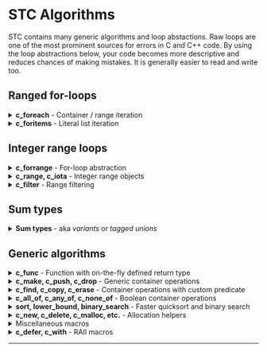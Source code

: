 # STC Algorithms

STC contains many generic algorithms and loop abstactions. Raw loops are one of the most prominent
sources for errors in C and C++ code. By using the loop abstractions below, your code becomes more
descriptive and reduces chances of making mistakes. It is generally easier to read and write too.

## Ranged for-loops
<details>
<summary><b>c_foreach</b> - Container / range iteration</summary>
"No raw loops" - Sean Parent

### c_foreach, c_foreach_reverse, c_foreach_n, c_foreach_kv
```c++
#include "stc/common.h"
```

| Usage                                    | Description                               |
|:-----------------------------------------|:------------------------------------------|
| `c_foreach (it, ctype, container)`       | Iteratate all elements                    |
| `c_foreach (it, ctype, it1, it2)`        | Iterate the range [it1, it2)              |
| `c_foreach_reverse (it, ctype, container)`| Iteratate elements in reverse: *vec, deque, queue, stack* |
| `c_foreach_reverse (it, ctype, it1, it2)`| Iteratate range [it1, it2) elements in reverse. |
| `c_foreach_n (it, ctype, container, n)`| Iteratate `n` first elements. Index variable is `{it}_index`. |
| `c_foreach_kv (key, val, ctype, container)` | Iterate maps with "structured binding" |

```c++
#define i_type IMap, int, int
#include "stc/smap.h"
// ...
IMap map = c_make(IMap, {{23,1}, {3,2}, {7,3}, {5,4}, {12,5}});

c_foreach (i, IMap, map)
    printf(" %d", i.ref->first);
// 3 5 7 12 23

// same, with raw for loop:
for (IMap_iter i = IMap_begin(&map); i.ref; IMap_next(&i))
    printf(" %d", i.ref->first);

// iterate from iter to end
IMap_iter iter = IMap_find(&map, 7);
c_foreach (i, IMap, iter, IMap_end(&map))
    printf(" %d", i.ref->first);
// 7 12 23

// iterate first 3 with an index count enumeration
c_foreach_n (i, IMap, map, 3)
    printf(" %zd:(%d %d)", i_index, i.ref->first, i.ref->second);
// 0:(3 2) 1:(5 4) 2:(7 3)

// iterate a map using "structured binding" of the key and val pair:
c_foreach_kv (id, count, IMap, map)
    printf(" (%d %d)", *id, *count);
```
</details>
<details>
<summary><b>c_foritems</b> - Literal list iteration</summary>

### c_foritems
Iterate compound literal array elements. In addition to `i.ref`, you can access `i.index` and `i.size`.
```c++
// apply multiple push_backs
c_foritems (i, int, {4, 5, 6, 7})
    list_i_push_back(&lst, *i.ref);

// insert in existing map
c_foritems (i, hmap_ii_value, {{4, 5}, {6, 7}})
    hmap_ii_insert(&map, i.ref->first, i.ref->second);

// string literals pushed to a stack of cstr elements:
c_foritems (i, const char*, {"Hello", "crazy", "world"})
    stack_cstr_emplace(&stk, *i.ref);
```
</details>

## Integer range loops

<details>
<summary><b>c_forrange</b> - For-loop abstraction</summary>

### c_forrange, c_forrange32, c_forrange_t
- `c_forrange`: abstraction for iterating sequence of integers. Like python's **for** *i* **in** *range()* loop. Uses `isize` (*ptrdiff_t*) as control variable.
- `c_forrange32` is like *c_forrange*, but uses `int32` as control variable.
- `c_forrange_t` is like *c_forrange*, but takes an additional ***type*** for the control variable as first argument.

| Usage                                | Python equivalent                    |
|:-------------------------------------|:-------------------------------------|
| `c_forrange (stop)`                  | `for _ in range(stop):`              |
| `c_forrange (i, stop)`               | `for i in range(stop):`              |
| `c_forrange (i, start, stop)`        | `for i in range(start, stop):`       |
| `c_forrange (i, start, stop, step)`  | `for i in range(start, stop, step):` |

| Usage                                          |
|:-----------------------------------------------|
| `c_forrange_t(IntType, i, stop)`               |
| `c_forrange_t(IntType, i, start, stop)`        |
| `c_forrange_t(IntType, i, start, stop, step)`  |

```c++
c_forrange (5) printf("x");
// xxxxx
c_forrange (i, 5) printf(" %lld", i);
// 0 1 2 3 4
c_forrange (i, -3, 3) printf(" %lld", i);
// -3 -2 -1 0 1 2
c_forrange (i, 30, 0, -5) printf(" %lld", i);
// 30 25 20 15 10 5
```
</details>
<details>
<summary><b>c_range, c_iota</b> - Integer range objects</summary>

### crange, crange32, c_iota
An integer sequence generator type, similar to [boost::irange](https://www.boost.org/doc/libs/release/libs/range/doc/html/range/reference/ranges/irange.html).

- `crange` uses `isize` (ptrdiff_t) as control variable
- `crange32` is like *crange*, but uses `int32` as control variable, which may be faster.

```c++
crange      crange_make(stop);              // 0, 1, ... stop-1
crange      crange_make(start, stop);       // start, start+1, ... stop-1
crange      crange_make(start, stop, step); // start, start+step, ... upto-not-including stop,
                                            // step may be negative.
crange_iter crange_begin(crange* self);
void        crange_next(crange_iter* it);


crange&     c_iota(start);                  // l-value; NB! otherwise like crange_make(start, INTPTR_MAX)
crange&     c_iota(start, stop);            // l-value; otherwise like crange_make(start, stop)
crange&     c_iota(start, stop, step);      // l-value; otherwise like crange_make(start, stop, step)
```
 The **crange_value** type is *isize*. Variables *start*, *stop*, and *step* are of type *crange_value*.
```c++
// 1. All primes less than 32: See below for c_filter() and is_prime()
crange r1 = crange_make(3, 32, 2);
printf("2"); // first prime
c_filter(crange, r1, true
    && is_prime(*value)
    && printf(" %zi", *value)
);
// 2 3 5 7 11 13 17 19 23 29 31

// 2. The first 11 primes:
// c_iota() can be used as argument to c_filter.
printf("2");
c_filter(crange, c_iota(3), true
    && is_prime(*value)
    && (printf(" %zi", *value), c_flt_take(10))
);
// 2 3 5 7 11 13 17 19 23 29 31
```

</details>
<details>
<summary><b>c_filter</b> - Range filtering</summary>

### c_filter, c_filter_zip, c_filter_pairwise, c_forfilter
Functional programming with chained `&&` filtering. `value` is the pointer to current value.
It enables a subset of functional programming like in other popular languages.

- **Note 1**: The **_reverse** variants only works with *vec, deque, stack, queue* containers.
- **Note 2**: There is also a `c_forfilter` loop variant of `c_filter`. It uses the filter namings
`c_fflt_skip(it, numItems)`, etc.

| Usage                                | Description                       |
|:-------------------------------------|:----------------------------------|
| `c_filter(CType, container, filters)` | Filter items in chain with the && operator |
| `c_filter_from(CType, start, filters)` | Filter from start iterator |
| `c_filter_reverse(CType, cnt, filters)` | Filter items in reverse order  |
| `c_filter_reverse_from(CType, rstart, filters)` | Filter reverse from rstart iterator |
| *c_filter_zip*, *c_filter_pairwise*: ||
| `c_filter_zip(CType, cnt1, cnt2, filters)` | Filter (cnt1, cnt2) items |
| `c_filter_zip(CType1, cnt1, CType2, cnt2, filters)` | May use different types for cnt1, cnt2 |
| `c_filter_reverse_zip(CType, cnt1, cnt2, filters)` | Filter (cnt1, cnt2) items in reverse order  |
| `c_filter_reverse_zip(CType1, cnt1, CType2, cnt2, filters)` | May use different types for cnt1, cnt2 |
| `c_filter_pairwise(CType, cnt, filters)` | Filter items pairwise as value1, value2 |

| Built-in filter              | Description                                |
|:-----------------------------|:-------------------------------------------|
| `c_flt_skip(numItems)`       | Skip numItems (increments count)           |
| `c_flt_take(numItems)`       | Take numItems only (increments count)      |
| `c_flt_skipwhile(predicate)` | Skip items until predicate is false        |
| `c_flt_takewhile(predicate)` | Take items until predicate is false        |
| `c_flt_counter()`            | Increment count and return it              |
| `c_flt_getcount()`           | Number of items passed skip/take/counter   |
| `c_flt_map(expr)`            | Map expr to current value. Input unchanged |
| `c_flt_src`                  | Pointer variable to current unmapped source value |
| `value`                      | Pointer variable to (possible mapped) value |
| For *c_filter_zip*, *c_filter_pairwise*: ||
| `c_flt_map1(expr)`           | Map expr to value1. Input unchanged |
| `c_flt_map2(expr)`           | Map expr to value2. Input unchanged |
| `c_flt_src1, c_flt_src2`     | Pointer variables to current unmapped source values |
| `value1, value2`             | Pointer variables to (possible mapped) values |

[ [Run this example](https://godbolt.org/z/MhW7xz5sn) ]
```c++
#include <stdio.h>
#define i_type Vec, int
#include "stc/stack.h"
#include "stc/algorithm.h"

int main(void)
{
    Vec vec = c_make(Vec, {1, 2, 3, 4, 5, 6, 7, 8, 1, 2, 3, 9, 10, 11, 12, 5});

    c_filter(Vec, vec, true
        && c_flt_skipwhile(*value < 3)  // skip leading values < 3
        && (*value & 1) == 1            // then use odd values only
        && c_flt_map(*value * 2)        // multiply by 2
        && c_flt_takewhile(*value < 20) // stop if mapped *value >= 20
        && printf(" %d", *value)        // print value
    );
    //  6 10 14 2 6 18
    puts("");
    Vec_drop(&vec);
}
```
</details>

## Sum types

<details>
<summary><b>Sum types</b> - aka <i>variants</i> or <i>tagged unions</i></summary>

This is a tiny, robust and fully typesafe implementation of sum types. They work similarly
as in Zig, Odin and Rust, and is just as easy and safe to use.

Synopsis:
```c++
// Define a sum type
c_sumtype (SumType,
    (VariantEnum1, VariantType1),
    ...
    (VariantEnumN, VariantTypeN)
);

// Sum type variant constructor
SumType c_variant(VariantEnum tag, VariantType value);

// Use a sum type (1)
c_match (SumType*) {
    c_is(VariantEnum1, VariantType1* v) <body>;
    c_is(VariantEnumX) c_or_is(VariantEnumY) <body>;
    ...
    c_is(VariantEnumN, VariantTypeN* v) <body>;
    c_otherwise <body>;
}

// Use a sum type (2)
c_if_is (SumType*, VariantEnum, VariantType* v) <body>;
```
### Example 1

[ [Run this code](https://godbolt.org/z/4TY44Kh3v) ]
```c++
#include <stdio.h>
#include "stc/algorithm.h"

c_sumtype (Tree,
    (Empty, _Bool),
    (Leaf, int),
    (Node, struct {int value; Tree *left, *right;})
);

int tree_sum(Tree* t) {
    c_match (t) {
        c_is(Empty) return 0;
        c_is(Leaf, v) return *v;
        c_is(Node, n) return n->value + tree_sum(n->left) + tree_sum(n->right);
    }
    return -1;
}

int main(void) {
    Tree* tree =
    &c_variant(Node, {1,
        &c_variant(Node, {2,
            &c_variant(Leaf, 3),
            &c_variant(Leaf, 4)
        }),
        &c_variant(Leaf, 5)
    });

    printf("sum = %d\n", tree_sum(tree));
}
```

### Example 2
This example has two sum types. Each tuple/parentesized field is an enum with an associated data type,
called a *variant* of the sum type. The sum type itself is a **union**.
The `MessageChangeColor` variant uses the `Color` sum type as its data type. Because C does not have
namespaces, it is recommended to prefix the variant names with the sum type name, like in this example.

[ [Run this code](https://godbolt.org/z/zWo48nhnc) ]
```c++
// https://doc.rust-lang.org/book/ch18-03-pattern-syntax.html#destructuring-enums
#include <stdio.h>
#include <stc/algorithm.h>

c_sumtype (Color,
    (ColorRgb, struct {int32 r, g, b;}),
    (ColorHsv, struct {int32 h, s, v;})
);

c_sumtype (Message,
    (MessageQuit, _Bool),
    (MessageMove, struct {int32 x, y;}),
    (MessageWrite, const char*),
    (MessageChangeColor, Color)
);


int main(void) {
    Message msg[] = {
        c_variant(MessageMove, {42, 314}),
        c_variant(MessageChangeColor, c_variant(ColorHsv, {0, 160, 255})),
    };

    c_forrange (i, c_arraylen(msg))
    c_match (&msg[i]) {
        c_is(MessageQuit) {
            printf("The Quit variant has no data to destructure.\n");
        }
        c_is(MessageMove, p) {
            printf("Move %d in the x direction and %d in the y direction\n", p->x, p->y);
        }
        c_is(MessageWrite, text) {
            printf("Text message: %s\n", *text);
        }
        c_is(MessageChangeColor, cc) c_match (cc) {
            c_is(ColorRgb, c)
                printf("Change color to red %d, green %d, and blue %d\n", c->r, c->g, c->b);
            c_is(ColorHsv, c)
                printf("Change color to hue %d, saturation %d, value %d\n", c->h, c->s, c->v);
        }
    }
}
```
</details>


## Generic algorithms

<details>
<summary><b>c_func</b> - Function with on-the-fly defined return type</summary>

### c_func

A macro for conveniently defining functions with multiple return values. This is for encouraging
to write functions that returns extra error context when error occurs, or just multiple return values.

```c++
Vec get_data(void) {
    return c_make(Vec, {1, 2, 3, 4, 5, 6});
}

// same as get_data(), but with the c_func macro "syntax".
c_func (get_data1,(void), ->, Vec) {
    return c_make(Vec, {1, 2, 3, 4, 5, 6});
}

// return two Vec types "on-the-fly".
c_func (get_data2,(void), ->, struct {Vec v1, v2;}) {
    return (get_data2_result){
        .v1 = c_make(Vec, {1, 2, 3, 4, 5, 6}),
        .v2 = c_make(Vec, {7, 8, 9, 10, 11})
    };
}

// return a Vec, and an err code which is 0 if OK.
c_func (load_data,(const char* fname), ->, struct {Vec vec; int err;}) {
    FILE* fp = fopen(fname, "rb");
    if (fp == 0)
        return (load_data_result){.err = 1};

    load_data_result out = {Vec_with_size(1024, '\0')};
    fread(out.vec.data, sizeof(out.vec.data[0]), 1024, fp);
    fclose(fp);
    return out;
}
```
</details>
<details>
<summary><b>c_make, c_push, c_drop</b> - Generic container operations</summary>

These work on any container. *c_make()* may also be used for **cspan** views.

### c_make, c_push, c_drop

- **c_make** - construct any container from an initializer list
- **c_push** - push values onto any container from an initializer list
- **c_drop** - drop (destroy) multiple containers of the same type

[ [Run this code](https://godbolt.org/z/K9Y5EMGxM) ]
```c++
#include <stdio.h>
#define i_type Vec, int
#include "stc/vec.h"

#define i_type Map, int, int
#include "stc/hmap.h"

c_func (split_map,(Map map), ->, struct {Vec keys, values;}) {
    split_map_result out = {0};
    c_foreach_kv (k, v, Map, map) {
        Vec_push(&out.keys, *k);
        Vec_push(&out.values, *v);
    }
    return out;
}

int main(void) {
    Vec vec = c_make(Vec, {1, 2, 3, 4, 5, 6});
    Map map = c_make(Map, {{1, 2}, {3, 4}, {5, 6}});

    c_push(Vec, &vec, {7, 8, 9, 10, 11, 12});
    c_push(Map, &map, {{7, 8}, {9, 10}, {11, 12}});

    c_foreach (i, Vec, vec)
        printf("%d ", *i.ref);
    puts("");

    c_foreach_kv(k, v, Map, map)
        printf("[%d %d] ", *k, *v);
    puts("");

    split_map_result res = split_map(map);

    c_foreach (i, Vec, res.values)
        printf("%d ", *i.ref);
    puts("");

    c_drop(Vec, &vec, &res.keys, &res.values);
    c_drop(Map, &map);
}
```
</details>
<details>
<summary><b>c_find, c_copy, c_erase</b> - Container operations with custom predicate</summary>

### c_find_if, c_find_reverse_if
Find linearily in containers using a predicate. `value` is a pointer to each element in predicate.
***outiter_ptr*** must be defined prior to call.
- `c_find_if(CntType, cnt, outiter_ptr, pred)`.
- `c_find_if(CntType, startiter, enditer, outiter_ptr, pred)`
- `c_find_reverse_if(CntType, cnt, outiter_ptr, pred)`
- `c_find_reverse_if(CntType, startiter, enditer, outiter_ptr, pred)`

### c_copy, c_copy_reverse, c_copy_if, c_copy_reverse_if
Copy linearily in containers using a predicate. `value` is a pointer to each element in predicate.
- `c_copy(CntType, cnt, outcnt_ptr)`
- `c_copy(CntType, cnt, OutCnt, outcnt_ptr)`
- `c_copy_reverse(CntType, cnt, outcnt_ptr)`
- `c_copy_reverse(CntType, cnt, OutCnt, outcnt_ptr)`
- `c_copy_if(CntType, cnt, outcnt_ptr, pred)`
- `c_copy_if(CntType, cnt, OutCnt, outcnt_ptr, pred)`
- `c_copy_reverse_if(CntType, cnt, outcnt_ptr, pred)`
- `c_copy_reverse_if(CntType, cnt, OutCnt, outcnt_ptr, pred)`

### c_erase_if, c_eraseremove_if
Erase linearily in containers using a predicate. `value` is a pointer to each element in predicate.
- `c_erase_if(CntType, cnt_ptr, pred)`. Use with **list**, **hmap**, **hset**, **smap**, and **sset**.
- `c_eraseremove_if(CntType, cnt_ptr, pred)`. Use with **stack**, **vec**, **deque**, and **queue** only.
```c++
#include <stdio.h>
#include "stc/cstr.h"
#include "stc/algorithm.h"

#define i_type Vec, int
#define i_use_cmp
#include "stc/vec.h"

#define i_type List, int
#define i_use_cmp
#include "stc/list.h"

#define i_type Map
#define i_keypro cstr
#define i_val int
#include "stc/smap.h"

int main(void)
{
    // Clone all *value > 10 to outvec. Note: `value` is a pointer to current element
    Vec vec = c_make(Vec, {2, 30, 21, 5, 9, 11});
    Vec outvec = {0};

    c_copy_if(Vec, vec, &outvec, *value > 10);
    c_foreach (i, Vec, outvec) printf(" %d", *i.ref);
    puts("");

    // Search vec for first value > 20.
    Vec_iter result;

    c_find_if(Vec, vec, &result, *value > 20);
    if (result.ref) printf("found %d\n", *result.ref);

    // Erase values between 20 and 25 in vec:
    c_eraseremove_if(Vec, &vec, 20 < *value && *value < 25);
    c_foreach (i, Vec, vec) printf(" %d", *i.ref);
    puts("");

    // Erase all values > 20 in a linked list:
    List list = c_make(List, {2, 30, 21, 5, 9, 11});

    c_erase_if(List, &list, *value > 20);
    c_foreach (i, List, list) printf(" %d", *i.ref);
    puts("");

    // Search a sorted map from it1, for the first string containing "hello" and erase it:
    Map map = c_make(Map, {{"yes",1}, {"no",2}, {"say hello from me",3}, {"goodbye",4}});
    Map_iter res, it1 = Map_begin(&map);

    c_find_if(Map, it1, Map_end(&map), &res, cstr_contains(&value->first, "hello"));
    if (res.ref) Map_erase_at(&map, res);

    // Erase all strings containing "good" in the sorted map:
    c_erase_if(Map, &map, cstr_contains(&value->first, "good"));
    c_foreach (i, Map, map) printf("%s, ", cstr_str(&i.ref->first));

    c_drop(Vec, &vec, &outvec);
    List_drop(&list);
    Map_drop(&map);
}
```
</details>
<details>
<summary><b>c_all_of, c_any_of, c_none_of</b> - Boolean container operations</summary>

### c_all_of, c_any_of, c_none_of
Test a container/range using a predicate. ***result*** is output and must be declared prior to call.
- `void c_all_of(CntType, cnt, bool* result, pred)`
- `void c_any_of(CntType, cnt, bool* result, pred)`
- `void c_none_of(CntType, cnt, bool* result, pred)`
```c++
#define DivisibleBy(n) (*value % (n) == 0) // `value` refers to the current element

bool result;
c_any_of(vec_int, vec, &result, DivisibleBy(7));
if (result)
    puts("At least one number is divisible by 7");
```
</details>
<details>
<summary><b>sort, lower_bound, binary_search</b> - Faster quicksort and binary search</summary>

### sort, lower_bound, binary_search

- `X` refers to the template name specified by `i_type` or `i_key`.
- All containers with random access may be sorted, including regular C-arrays, i.e. **stack**, **vec**
and **deque** when either `i_use_cmp`, `i_cmp` or `i_less` is defined.
- Linked **list** may also be sorted, i.e. only *X_sort()* is available.
```c++
                // Sort c-arrays by defining i_type and include "stc/sort.h":
void            X_sort(const X array[], isize len);
isize           X_lower_bound(const X array[], i_key key, isize len);
isize           X_binary_search(const X array[], i_key key, isize len);

                // or random access containers when `i_less`, `i_cmp` is defined:
void            X_sort(X* self);
isize           X_lower_bound(const X* self, i_key key);
isize           X_binary_search(const X* self, i_key key);

                // functions for sub ranges:
void            X_sort_lowhigh(X* self, isize low, isize high);
isize           X_lower_bound_range(const X* self, i_key key, isize start, isize end);
isize           X_binary_search_range(const X* self, i_key key, isize start, isize end);
```
`i_type` may be customized in the normal way, along with comparison function `i_cmp` or `i_less`.

##### Performance
The *X_sort()*, *X_sort_lowhigh()* functions are about twice as fast as *qsort()* and comparable in
speed with *std::sort()**. Both *X_binary_seach()* and *X_lower_bound()* are about 30% faster than
c++ *std::lower_bound()*. There is a [benchmark/test file here](../misc/benchmarks/various/quicksort_bench.c).
##### Usage examples
```c++
#define i_key int // sort a regular c-array of ints
#include "stc/sort.h"
#include <stdio.h>

int main(void) {
    int nums[] = {5, 3, 5, 9, 7, 4, 7, 2, 4, 9, 3, 1, 2, 6, 4};
    ints_sort(nums, c_arraylen(nums)); // `ints` derived from the `i_key` name
    c_forrange (i, c_arraylen(arr)) printf(" %d", arr[i]);
}
```

```c++
#define i_type MyDeq, int
#define i_use_cmp      // enable sorting
#include "stc/deque.h" // can be swapped with any of the above
#include <stdio.h>

int main(void) {
    MyDeq deq = c_make(MyDeq, {5, 3, 5, 9, 7, 4, 7});

    MyDeq_sort(&deq);
    c_foreach (i, MyDeq, deq) printf(" %d", *i.ref); puts("");
    MyDeq_drop(&deq);
}
```

</details>
<details>
<summary><b>c_new, c_delete, c_malloc, etc.</b> - Allocation helpers</summary>

### c_new, c_delete

- `c_new(Type, value)` - Allocate *and initialize* a new object on the heap with *value*.
- `c_new_n(Type, n)` - Allocate an array of ***n*** new objects on the heap, initialized to zero.
- `c_delete(Type, ptr)` - *Type_drop(ptr)* and *c_free(ptr, ..)* allocated on the heap. NULL is OK.
- `c_delete_n(Type, arr, n)` - *Type_drop(&arr[i])* and *c_free(arr, ..)* of ***n*** objects allocated on the heap. (NULL, 0) is OK.
```c++
#include "stc/cstr.h"

cstr* stringptr = c_new (cstr, cstr_from("Hello"));
printf("%s\n", cstr_str(stringp));
c_delete(cstr, stringptr);
```

### c_malloc, c_calloc, c_realloc, c_free
Memory allocator wrappers which uses signed sizes. Note that the signatures for
*c_realloc()* and *c_free()* have an extra size parameter. These will be used as
default in containers unless `i_malloc`, `i_calloc`, `i_realloc`, and `i_free` are user defined. See
[Per container-instance customization](../README.md#per-container-instance-customization)
- `void* c_malloc(isize sz)`
- `void* c_calloc(isize n, isize sz)`
- `void* c_realloc(void* old_p, isize old_sz, isize new_sz)`
- `void c_free(void* p, isize sz)`

</details>
<details>
<summary>Miscellaneous macros</summary>

### c_arraylen
Return number of elements in an array. array must not be a pointer!
```c++
int array[] = {1, 2, 3, 4};
isize n = c_arraylen(array);
```

### c_swap, c_const_cast
```c++
// Side effect- and typesafe macro for swapping internals of two objects of same type:
c_swap(&map1, &map2);

// Type-safe casting a from const (pointer):
const char cs[] = "Hello";
char* s = c_const_cast(char*, cs); // OK
int* ip = c_const_cast(int*, cs);  // issues a warning!

// Type safe casting:
#define tofloat(d) c_safe_cast(float, double, d)
```
</details>
<!--
<details>
<summary>Predefined template parameter functions</summary>
### Predefined template parameter functions

**cstr_raw** - Non-owning `const char*` "class" element type: `#define i_keyclass cstr_raw`
```c++
typedef         const char* cstr_raw;
int             cstr_raw_cmp(const cstr_raw* x, const cstr_raw* y);
size_t          cstr_raw_hash(const cstr_raw* x);
cstr_raw        cstr_raw_clone(cstr_raw sp);
void            cstr_raw_drop(cstr_raw* x);
```
Default implementations
```c++
int             c_default_cmp(const Type*, const Type*);    // <=>
bool            c_default_less(const Type*, const Type*);   // <
bool            c_default_eq(const Type*, const Type*);     // ==
size_t          c_default_hash(const Type*);
Type            c_default_clone(Type val);                  // return val
Type            c_default_toraw(const Type* p);             // return *p
void            c_default_drop(Type* p);                    // does nothing
```
</details>
-->
<details>
<summary><b>c_defer, c_with</b> - RAII macros</summary>

### c_defer, c_with

| Usage                                 | Description                                            |
|:--------------------------------------|:-------------------------------------------------------|
| `c_defer (deinit, ...) {}`            | Defers execution of `deinit`s to end of scope          |
| `c_with (init, deinit) {}`            | Declare and/or initialize a variable. Defers execution of `deinit` to end of scope |
| `c_with (init, condition, deinit) {}` | Adds a predicate in order to exit early if init fails  |
| `continue`                            | Break out of a `c_with` scope without resource leakage |
*Note*: Regular `return`, `break` and `continue` must not be used
anywhere inside a defer scope.

```c++
// declare and init a new scoped variable and specify the deinitialize call:
c_with (cstr str = cstr_lit("Hello"), cstr_drop(&str))
{
    cstr_append(&str, " world");
    printf("%s\n", cstr_str(&str));
}

pthread_mutex_t lock;
...
// use c_with without variable declaration:
c_with (pthread_mutex_lock(&lock), pthread_mutex_unlock(&lock))
{
    // syncronized code
}
```

**Example 2**: Load each line of a text file into a vector of strings:
```c++
#include <errno.h>
#include "stc/cstr.h"

#define i_keypro cstr
#include "stc/vec.h"

// receiver should check errno variable
vec_cstr readFile(const char* name)
{
    vec_cstr vec = {0}; // returned
    c_with (FILE* fp = fopen(name, "r"), fp != NULL, fclose(fp))
    c_with (cstr line = {0}, cstr_drop(&line))
        while (cstr_getline(&line, fp))
            vec_cstr_emplace(&vec, cstr_str(&line));
    return vec;
}

int main(void)
{
    c_with (vec_cstr vec = readFile(__FILE__), vec_cstr_drop(&vec))
        c_foreach (i, vec_cstr, vec)
            printf("| %s\n", cstr_str(i.ref));
}
```
</details>

---
